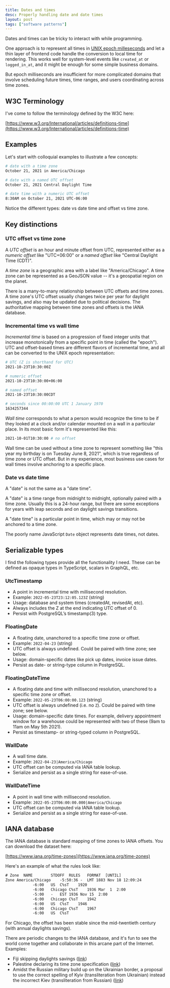 ```yaml
---
title: Dates and times
desc: Properly handling date and date times
layout: post
tags: ["software patterns"]
---
```


Dates and times can be tricky to interact with while programming.

One approach is to represent all times in [UNIX epoch milleseconds](https://en.wikipedia.org/wiki/Unix_time) and let a thin layer of frontend code handle the conversion to local time for rendering. This works well for system-level events like `created_at` or `logged_in_at`, and it might be enough for some simple business domains.

But epoch milliseconds are insufficient for more complicated domains that involve scheduling future times, time ranges, and users coordinating across time zones.

## W3C Terminology

I've come to follow the terminology defined by the W3C here:

[https://www.w3.org/International/articles/definitions-time](https://www.w3.org/International/articles/definitions-time)

## Examples

Let's start with colloquial examples to illustrate a few concepts:

```sh
# date with a time zone
October 21, 2021 in America/Chicago

# date with a named UTC offset
October 21, 2021 Central Daylight Time

# date time with a numeric UTC offset
8:30AM on October 21, 2021 UTC-06:00
```

Notice the different types: date vs date time and offset vs time zone.

## Key distinctions

### UTC offset vs time zone

A _UTC offset_ is an hour and minute offset from UTC, represented either as a _numeric offset_ like "UTC+06:00" or a _named offset_ like "Central Daylight Time (CDT)".

A _time zone_ is a geographic area with a label like "America/Chicago". A time zone can be represented as a GeoJSON value -- it's a geospatial region on the planet.

There is a many-to-many relationship between UTC offsets and time zones. A time zone's UTC offset usually changes twice per year for daylight savings, and also may be updated due to political decisions. The authoritative mapping between time zones and offsets is the IANA database.

### Incremental time vs wall time

_Incremental time_ is based on a progression of fixed integer units that increase monotonically from a specific point in time (called the "epoch"). UTC and offset-based times are different flavors of incremental time, and all can be converted to the UNIX epoch representation:

```sh
# UTC (Z is shorthand for UTC)
2021-10-23T10:30:00Z

# numeric offset
2021-10-23T10:30:00+06:00

# named offset
2021-10-23T10:30:00CDT

# seconds since 00:00:00 UTC 1 January 1970
1634257344
```

_Wall time_ corresponds to what a person would recognize the time to be if they looked at a clock and/or calendar mounted on a wall in a particular place. In its most basic form it's represented like this:

```sh
2021-10-01T10:30:00 # no offset
```

Wall time can be used without a time zone to represent something like "this year my birthday is on Tuesday June 8, 2021", which is true regardless of time zone or UTC offset. But in my experience, most business use cases for wall times involve anchoring to a specific place.

### Date vs date time

A "date" is not the same as a "date time".

A "date" is a time range from midnight to midnight, optionally paired with a time zone. Usually this is a 24-hour range, but there are some exceptions for years with leap seconds and on daylight savings transitions.

A "date time" is a particular point in time, which may or may not be anchored to a time zone.

The poorly name JavaScript `Date` object represents date times, not dates.

## Serializable types

I find the following types provide all the functionality I need. These can be defined as opaque types in TypeScript, scalars in GraphQL, etc.

### UtcTimestamp

- A point in incremental time with millisecond resolution.
- Example: `2022-05-23T23:12:05.123Z` (string)
- Usage: database and system times (createdAt, revisedAt, etc).
- Always includes the Z at the end indicating UTC offset of 0.
- Persist with PostgreSQL’s timestamp(3) type.

### FloatingDate

- A floating date, unanchored to a specific time zone or offset.
- Example: `2022-04-23` (string)
- UTC offset is always undefined. Could be paired with time zone; see below.
- Usage: domain-specific dates like pick up dates, invoice issue dates.
- Persist as date- or string-type column in PostgreSQL.

### FloatingDateTime

- A floating date and time with millisecond resolution, unanchored to a specific time zone or offset.
- Example: `2022-05-23T06:00:00.123` (string)
- UTC offset is always undefined (i.e. no `Z`). Could be paired with time zone; see below.
- Usage: domain-specific date times. For example, delivery appointment window for a warehouse could be represented with two of these (9am to 11am on May 5th 2021).
- Persist as timestamp- or string-typed column in PostgreSQL.

### WallDate

- A wall time date.
- Example: `2022-04-23|America/Chicago`
- UTC offset can be computed via IANA table lookup.
- Serialize and persist as a single string for ease-of-use.

### WallDateTime

- A point in wall time with millisecond resolution.
- Example: `2022-05-23T06:00:00.000|America/Chicago`
- UTC offset can be computed via IANA table lookup.
- Serialize and persist as a single string for ease-of-use.

## IANA database

The IANA database is standard mapping of time zones to IANA offsets. You can download the dataset here:

[https://www.iana.org/time-zones](https://www.iana.org/time-zones)

Here's an example of what the rules look like:

```txt
# Zone	NAME		STDOFF	RULES	FORMAT	[UNTIL]
Zone America/Chicago	-5:50:36 -	LMT	1883 Nov 18 12:09:24
			-6:00	US	C%sT	1920
			-6:00	Chicago	C%sT	1936 Mar  1  2:00
			-5:00	-	EST	1936 Nov 15  2:00
			-6:00	Chicago	C%sT	1942
			-6:00	US	C%sT	1946
			-6:00	Chicago	C%sT	1967
			-6:00	US	C%sT
```

For Chicago, the offset has been stable since the mid-twentieth century (with annual daylights savings).

There are periodic changes to the IANA database, and it's fun to see the world come together and collaborate in this arcane part of the Internet. Examples:

- Fiji skipping daylights savings ([link](https://mm.icann.org/pipermail/tz/2021-October/030967.html))
- Palestine declaring its time zone specification ([link](https://mm.icann.org/pipermail/tz/2022-January/031146.html))
- Amidst the Russian military build up on the Ukrainian border, a proposal to use the correct spelling of Kyiv (transliteration from Ukrainian) instead the incorrect Kiev (transliteration from Russian) ([link](https://mm.icann.org/pipermail/tz/2022-February/031182.html))
